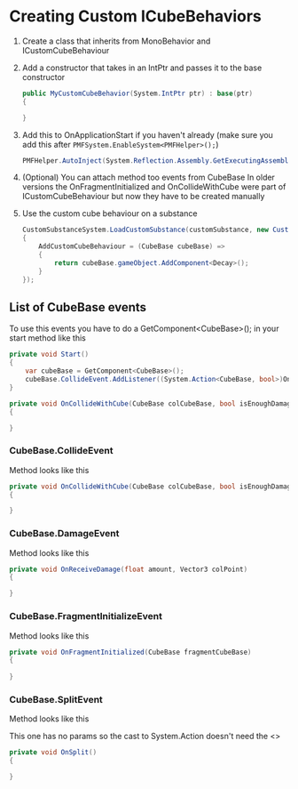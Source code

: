 # Creating Custom ICubeBehaviors
1) Create a class that inherits from MonoBehavior and ICustomCubeBehaviour

2) Add a constructor that takes in an IntPtr and passes it to the base constructor 
    ```cs
    public MyCustomCubeBehavior(System.IntPtr ptr) : base(ptr)
    {

    }
    ```



3) Add this to OnApplicationStart if you haven't already (make sure you add this after ```PMFSystem.EnableSystem<PMFHelper>();```)
    ```cs
    PMFHelper.AutoInject(System.Reflection.Assembly.GetExecutingAssembly());
    ```

4) (Optional) You can attach method too events from CubeBase
In older versions the OnFragmentInitialized and OnCollideWithCube were part of ICustomCubeBehaviour but now they have to be created manually

5) Use the custom cube behaviour on a substance
    ```cs
    CustomSubstanceSystem.LoadCustomSubstance(customSubstance, new CustomSubstanceSettings()
    {
        AddCustomCubeBehaviour = (CubeBase cubeBase) =>
        {
            return cubeBase.gameObject.AddComponent<Decay>();
        }
    });
    ```

## List of CubeBase events
To use this events you have to do a GetComponent\<CubeBase>(); in your start method like this
```cs
private void Start()
{
    var cubeBase = GetComponent<CubeBase>();
    cubeBase.CollideEvent.AddListener((System.Action<CubeBase, bool>)OnCollideWithCube);
}

private void OnCollideWithCube(CubeBase colCubeBase, bool isEnoughDamage)
{

}
```
### CubeBase.CollideEvent
Method looks like this
```cs
private void OnCollideWithCube(CubeBase colCubeBase, bool isEnoughDamage)
{

}
```
### CubeBase.DamageEvent
Method looks like this
```cs
private void OnReceiveDamage(float amount, Vector3 colPoint)
{

}
```

### CubeBase.FragmentInitializeEvent
Method looks like this
```cs
private void OnFragmentInitialized(CubeBase fragmentCubeBase)
{
   
}
```

### CubeBase.SplitEvent
Method looks like this

This one has no params so the cast to System.Action doesn't need the <>
```cs
private void OnSplit()
{

}
```